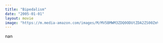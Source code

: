 ```yaml
---
title: "Bipedalism"
date: "2005-01-01"
layout: movie
image: "https://m.media-amazon.com/images/M/MV5BMWM3ZDQ0ODUtZDA2ZS00ZmVkLWE2NTktMDExZGVlZGI1YTcwXkEyXkFqcGdeQXVyNzMzMjU5NDY@._V1_SX300.jpg"
---
```


nan
